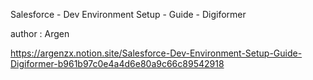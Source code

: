 Salesforce - Dev Environment Setup - Guide - Digiformer

author : Argen

https://argenzx.notion.site/Salesforce-Dev-Environment-Setup-Guide-Digiformer-b961b97c0e4a4d6e80a9c66c89542918


